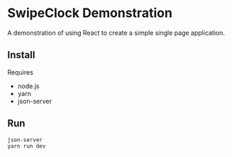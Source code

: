 # SwipeClock Demonstration

A demonstration of using React to create a simple single page application.

## Install

Requires

* node.js
* yarn
* json-server

## Run

```
json-server
yarn run dev
```
